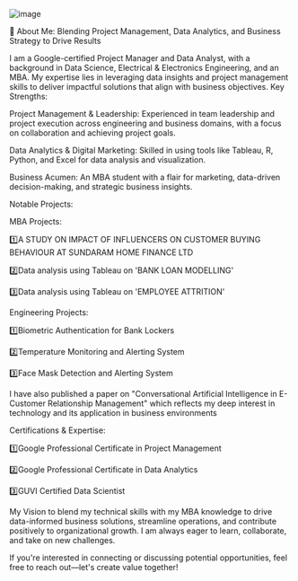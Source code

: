 ![image](https://github.com/user-attachments/assets/7f1688cc-b9e0-4b0e-9514-f10d5fa6e88e)

💬 About Me:
Blending Project Management, Data Analytics, and Business Strategy to Drive Results

I am a Google-certified Project Manager and Data Analyst, with a background in Data Science, Electrical & Electronics Engineering, and an MBA. My expertise lies in leveraging data insights and project management skills to deliver impactful solutions that align with business objectives.
Key Strengths:

Project Management & Leadership: Experienced in team leadership and project execution across engineering and business domains, with a focus on collaboration and achieving project goals.

Data Analytics & Digital Marketing: Skilled in using tools like Tableau, R, Python, and Excel for data analysis and visualization.

Business Acumen: An MBA student with a flair for marketing, data-driven decision-making, and strategic business insights.

Notable Projects:

MBA Projects:

1️⃣A STUDY ON IMPACT OF INFLUENCERS ON CUSTOMER BUYING BEHAVIOUR AT SUNDARAM HOME FINANCE LTD

2️⃣Data analysis using Tableau on 'BANK LOAN MODELLING'

3️⃣Data analysis using Tableau on 'EMPLOYEE ATTRITION'

Engineering Projects:

1️⃣Biometric Authentication for Bank Lockers

2️⃣Temperature Monitoring and Alerting System

3️⃣Face Mask Detection and Alerting System

I have also published a paper on "Conversational Artificial Intelligence in E-Customer Relationship Management" which reflects my deep interest in technology and its application in business environments

Certifications & Expertise:

1️⃣Google Professional Certificate in Project Management

2️⃣Google Professional Certificate in Data Analytics

3️⃣GUVI Certified Data Scientist

My Vision to blend my technical skills with my MBA knowledge to drive data-informed business solutions, streamline operations, and contribute positively to organizational growth. I am always eager to learn, collaborate, and take on new challenges.

If you're interested in connecting or discussing potential opportunities, feel free to reach out—let's create value together!
